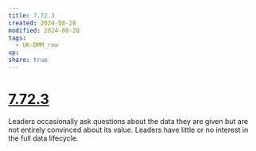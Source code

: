 ```yaml
---
title: 7.72.3
created: 2024-08-28
modified: 2024-08-28
tags:
  - UK-DMM_row
up: 
share: true
---
```

# [7.72.3](7.72.3.md)

Leaders occasionally ask questions about the data they are given but are not entirely convinced about its value. Leaders have little or no interest in the full data lifecycle.
